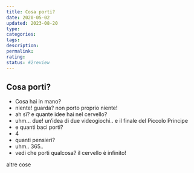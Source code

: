 ```yaml
---
title: Cosa porti?
date: 2020-05-02
updated: 2023-08-20
type: 
categories: 
tags: 
description: 
permalink: 
rating: 
status: #2review
---
```

## Cosa porti?

- Cosa hai in mano?
- niente! guarda? non porto proprio niente!
- ah sì? e quante idee hai nel cervello?
- uhm... due! un’idea di due videogiochi.. e il finale del Piccolo Principe
- e quanti baci porti?
- 4
- quanti pensieri?
- uhm.. 365..
- vedi che porti qualcosa? il cervello è infinito!

altre cose